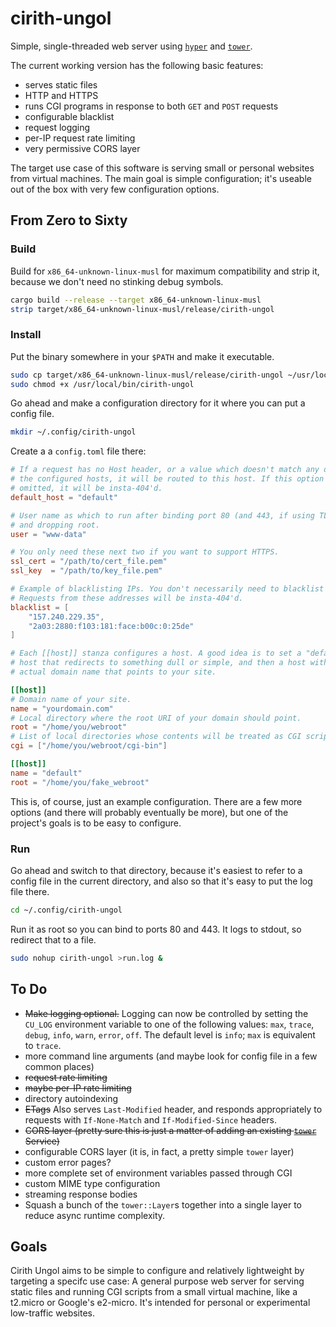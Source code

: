# cirith-ungol
Simple, single-threaded web server using
[`hyper`](https://github.com/hyperium/hyper) and
[`tower`](https://github.com/tower-rs/tower).

The current working version has the following basic features:

  * serves static files
  * HTTP and HTTPS
  * runs CGI programs in response to both `GET` and `POST` requests
  * configurable blacklist
  * request logging
  * per-IP request rate limiting
  * very permissive CORS layer

The target use case of this software is serving small or personal websites
from virtual machines. The main goal is simple configuration; it's useable
out of the box with very few configuration options.

## From Zero to Sixty

### Build

Build for `x86_64-unknown-linux-musl` for maximum compatibility and
strip it, because we don't need no stinking debug symbols.

```sh
cargo build --release --target x86_64-unknown-linux-musl
strip target/x86_64-unknown-linux-musl/release/cirith-ungol
```

### Install

Put the binary somewhere in your `$PATH` and make it executable.

```sh
sudo cp target/x86_64-unknown-linux-musl/release/cirith-ungol ~/usr/local/bin/
sudo chmod +x /usr/local/bin/cirith-ungol
```

Go ahead and make a configuration directory for it where you can put a
config file.

```sh
mkdir ~/.config/cirith-ungol
```

Create a a `config.toml` file there:

```toml
# If a request has no Host header, or a value which doesn't match any of
# the configured hosts, it will be routed to this host. If this option is
# omitted, it will be insta-404'd.
default_host = "default"

# User name as which to run after binding port 80 (and 443, if using TLS)
# and dropping root.
user = "www-data"

# You only need these next two if you want to support HTTPS.
ssl_cert = "/path/to/cert_file.pem"
ssl_key  = "/path/to/key_file.pem"

# Example of blacklisting IPs. You don't necessarily need to blacklist these.
# Requests from these addresses will be insta-404'd.
blacklist = [
    "157.240.229.35",
    "2a03:2880:f103:181:face:b00c:0:25de"
]

# Each [[host]] stanza configures a host. A good idea is to set a "default"
# host that redirects to something dull or simple, and then a host with your
# actual domain name that points to your site.

[[host]]
# Domain name of your site.
name = "yourdomain.com"
# Local directory where the root URI of your domain should point.
root = "/home/you/webroot"
# List of local directories whose contents will be treated as CGI scripts.
cgi = ["/home/you/webroot/cgi-bin"]

[[host]]
name = "default"
root = "/home/you/fake_webroot"

```

This is, of course, just an example configuration. There are a few more options
(and there will probably eventually be more), but one of the project's goals is
to be easy to configure.

### Run

Go ahead and switch to that directory, because it's easiest to refer to a
config file in the current directory, and also so that it's easy to put the
log file there.

```sh
cd ~/.config/cirith-ungol
```

Run it as root so you can bind to ports 80 and 443. It logs to stdout, so
redirect that to a file.

```sh
sudo nohup cirith-ungol >run.log &
```

## To Do

  * ~~Make logging optional.~~ Logging can now be controlled by setting
    the `CU_LOG` environment variable to one of the following values:
    `max`, `trace`, `debug`, `info`, `warn`, `error`, `off`. The default
    level is `info`; `max` is equivalent to `trace`.
  * more command line arguments (and maybe look for config file in a few
    common places)
  * ~~request rate limiting~~
  * ~~maybe per-IP rate limiting~~
  * directory autoindexing
  * ~~ETags~~ Also serves `Last-Modified` header, and responds appropriately
    to requests with `If-None-Match` and `If-Modified-Since` headers.
  * ~~CORS layer (pretty sure this is just a matter of adding an existing
    [`tower`](https://github.com/tower-rs/tower) Service)~~
  * configurable CORS layer (it is, in fact, a pretty simple `tower` layer)
  * custom error pages?
  * more complete set of environment variables passed through CGI
  * custom MIME type configuration
  * streaming response bodies
  * Squash a bunch of the `tower::Layer`s together into a single layer to
    reduce async runtime complexity.

## Goals

Cirith Ungol aims to be simple to configure and relatively lightweight by
targeting a specifc use case: A general purpose web server for serving static
files and running CGI scripts from a small virtual machine, like a t2.micro or
Google's e2-micro. It's intended for personal or experimental low-traffic
websites.